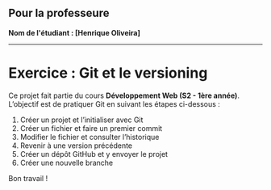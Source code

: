 ## Pour la professeure

**Nom de l'étudiant : [Henrique Oliveira]**

---

# Exercice : Git et le versioning

Ce projet fait partie du cours **Développement Web (S2 - 1ère année)**.  
L’objectif est de pratiquer Git en suivant les étapes ci-dessous :

1. Créer un projet et l’initialiser avec Git  
2. Créer un fichier et faire un premier commit  
3. Modifier le fichier et consulter l’historique  
4. Revenir à une version précédente  
5. Créer un dépôt GitHub et y envoyer le projet  
6. Créer une nouvelle branche

Bon travail !